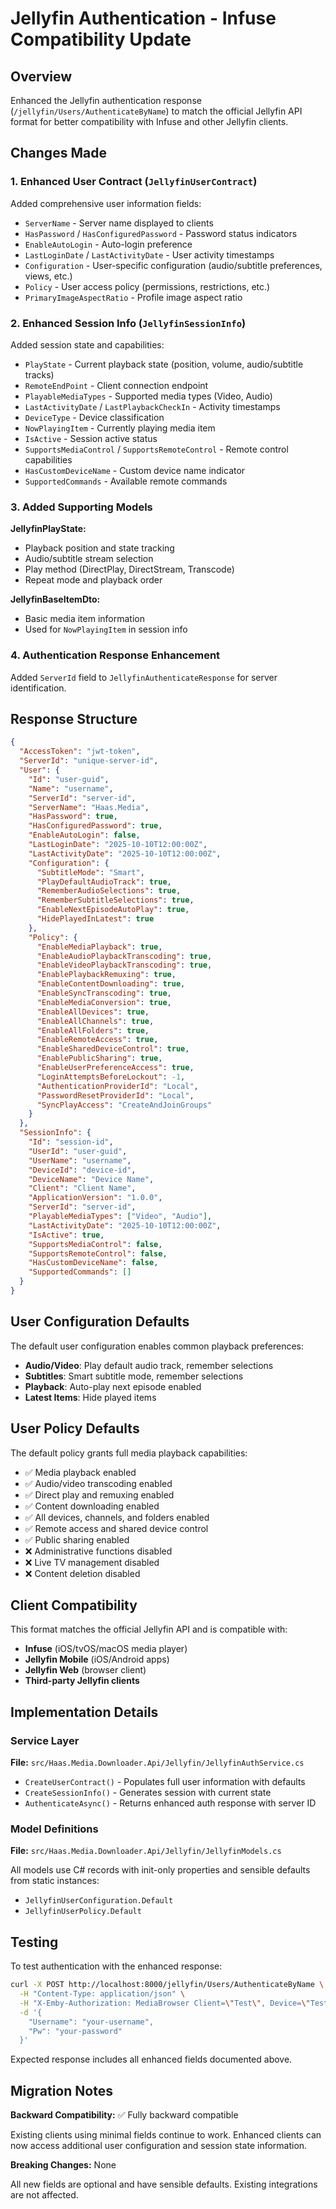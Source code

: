 # Jellyfin Authentication - Infuse Compatibility Update

## Overview

Enhanced the Jellyfin authentication response (`/jellyfin/Users/AuthenticateByName`) to match the official Jellyfin API format for better compatibility with Infuse and other Jellyfin clients.

## Changes Made

### 1. Enhanced User Contract (`JellyfinUserContract`)

Added comprehensive user information fields:

- `ServerName` - Server name displayed to clients
- `HasPassword` / `HasConfiguredPassword` - Password status indicators
- `EnableAutoLogin` - Auto-login preference
- `LastLoginDate` / `LastActivityDate` - User activity timestamps
- `Configuration` - User-specific configuration (audio/subtitle preferences, views, etc.)
- `Policy` - User access policy (permissions, restrictions, etc.)
- `PrimaryImageAspectRatio` - Profile image aspect ratio

### 2. Enhanced Session Info (`JellyfinSessionInfo`)

Added session state and capabilities:

- `PlayState` - Current playback state (position, volume, audio/subtitle tracks)
- `RemoteEndPoint` - Client connection endpoint
- `PlayableMediaTypes` - Supported media types (Video, Audio)
- `LastActivityDate` / `LastPlaybackCheckIn` - Activity timestamps
- `DeviceType` - Device classification
- `NowPlayingItem` - Currently playing media item
- `IsActive` - Session active status
- `SupportsMediaControl` / `SupportsRemoteControl` - Remote control capabilities
- `HasCustomDeviceName` - Custom device name indicator
- `SupportedCommands` - Available remote commands

### 3. Added Supporting Models

**JellyfinPlayState:**
- Playback position and state tracking
- Audio/subtitle stream selection
- Play method (DirectPlay, DirectStream, Transcode)
- Repeat mode and playback order

**JellyfinBaseItemDto:**
- Basic media item information
- Used for `NowPlayingItem` in session info

### 4. Authentication Response Enhancement

Added `ServerId` field to `JellyfinAuthenticateResponse` for server identification.

## Response Structure

```json
{
  "AccessToken": "jwt-token",
  "ServerId": "unique-server-id",
  "User": {
    "Id": "user-guid",
    "Name": "username",
    "ServerId": "server-id",
    "ServerName": "Haas.Media",
    "HasPassword": true,
    "HasConfiguredPassword": true,
    "EnableAutoLogin": false,
    "LastLoginDate": "2025-10-10T12:00:00Z",
    "LastActivityDate": "2025-10-10T12:00:00Z",
    "Configuration": {
      "SubtitleMode": "Smart",
      "PlayDefaultAudioTrack": true,
      "RememberAudioSelections": true,
      "RememberSubtitleSelections": true,
      "EnableNextEpisodeAutoPlay": true,
      "HidePlayedInLatest": true
    },
    "Policy": {
      "EnableMediaPlayback": true,
      "EnableAudioPlaybackTranscoding": true,
      "EnableVideoPlaybackTranscoding": true,
      "EnablePlaybackRemuxing": true,
      "EnableContentDownloading": true,
      "EnableSyncTranscoding": true,
      "EnableMediaConversion": true,
      "EnableAllDevices": true,
      "EnableAllChannels": true,
      "EnableAllFolders": true,
      "EnableRemoteAccess": true,
      "EnableSharedDeviceControl": true,
      "EnablePublicSharing": true,
      "EnableUserPreferenceAccess": true,
      "LoginAttemptsBeforeLockout": -1,
      "AuthenticationProviderId": "Local",
      "PasswordResetProviderId": "Local",
      "SyncPlayAccess": "CreateAndJoinGroups"
    }
  },
  "SessionInfo": {
    "Id": "session-id",
    "UserId": "user-guid",
    "UserName": "username",
    "DeviceId": "device-id",
    "DeviceName": "Device Name",
    "Client": "Client Name",
    "ApplicationVersion": "1.0.0",
    "ServerId": "server-id",
    "PlayableMediaTypes": ["Video", "Audio"],
    "LastActivityDate": "2025-10-10T12:00:00Z",
    "IsActive": true,
    "SupportsMediaControl": false,
    "SupportsRemoteControl": false,
    "HasCustomDeviceName": false,
    "SupportedCommands": []
  }
}
```

## User Configuration Defaults

The default user configuration enables common playback preferences:

- **Audio/Video**: Play default audio track, remember selections
- **Subtitles**: Smart subtitle mode, remember selections  
- **Playback**: Auto-play next episode enabled
- **Latest Items**: Hide played items

## User Policy Defaults

The default policy grants full media playback capabilities:

- ✅ Media playback enabled
- ✅ Audio/video transcoding enabled
- ✅ Direct play and remuxing enabled
- ✅ Content downloading enabled
- ✅ All devices, channels, and folders enabled
- ✅ Remote access and shared device control
- ✅ Public sharing enabled
- ❌ Administrative functions disabled
- ❌ Live TV management disabled
- ❌ Content deletion disabled

## Client Compatibility

This format matches the official Jellyfin API and is compatible with:

- **Infuse** (iOS/tvOS/macOS media player)
- **Jellyfin Mobile** (iOS/Android apps)
- **Jellyfin Web** (browser client)
- **Third-party Jellyfin clients**

## Implementation Details

### Service Layer

**File:** `src/Haas.Media.Downloader.Api/Jellyfin/JellyfinAuthService.cs`

- `CreateUserContract()` - Populates full user information with defaults
- `CreateSessionInfo()` - Generates session with current state
- `AuthenticateAsync()` - Returns enhanced auth response with server ID

### Model Definitions

**File:** `src/Haas.Media.Downloader.Api/Jellyfin/JellyfinModels.cs`

All models use C# records with init-only properties and sensible defaults from static instances:
- `JellyfinUserConfiguration.Default`
- `JellyfinUserPolicy.Default`

## Testing

To test authentication with the enhanced response:

```bash
curl -X POST http://localhost:8000/jellyfin/Users/AuthenticateByName \
  -H "Content-Type: application/json" \
  -H "X-Emby-Authorization: MediaBrowser Client=\"Test\", Device=\"TestDevice\", DeviceId=\"test-123\", Version=\"1.0.0\"" \
  -d '{
    "Username": "your-username",
    "Pw": "your-password"
  }'
```

Expected response includes all enhanced fields documented above.

## Migration Notes

**Backward Compatibility:** ✅ Fully backward compatible

Existing clients using minimal fields continue to work. Enhanced clients can now access additional user configuration and session state information.

**Breaking Changes:** None

All new fields are optional and have sensible defaults. Existing integrations are not affected.
